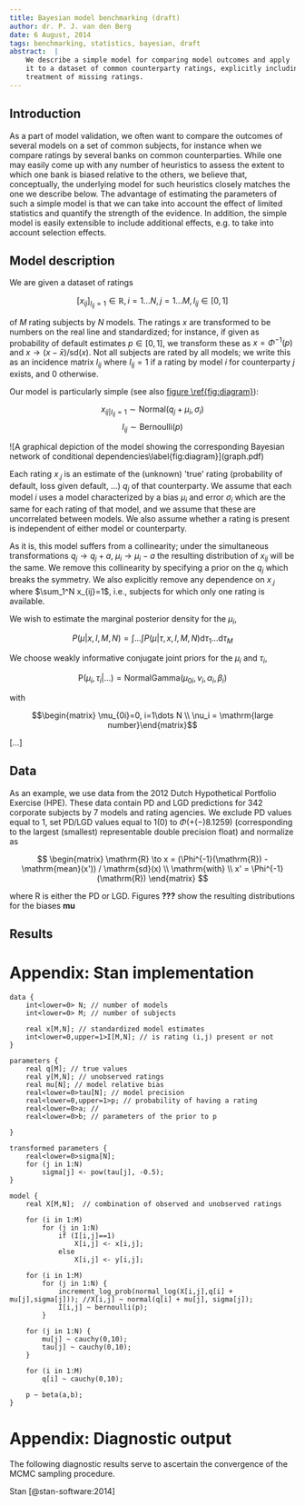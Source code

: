 ```yaml
---
title: Bayesian model benchmarking (draft)
author: dr. P. J. van den Berg
date: 6 August, 2014
tags: benchmarking, statistics, bayesian, draft
abstract:  |
	We describe a simple model for comparing model outcomes and apply
	it to a dataset of common counterparty ratings, explicitly including the
	treatment of missing ratings.
---
```


Introduction
---------------------

As a part of model validation, we often want to compare the outcomes of
several models on a set of common subjects, for instance when we compare
ratings by several banks on common counterparties. While one may easily come
up with any number of heuristics to assess the extent to which one bank is
biased relative to the others, we believe that, conceptually, the underlying
model for such heuristics closely matches the one we describe below. The
advantage of estimating the parameters of such a simple model is that we can
take into account the effect of limited statistics and quantify the strength
of the evidence. In addition, the simple model is easily extensible to include
additional effects, e.g. to take into account selection effects.
 
Model description 
---------------------

We are given a dataset of ratings 

$$\left[ x_{ij}\right]_{I_{ij}=1}\in\mathbb{R}, i=1\dots N,j=1\dots M, I_{ij} \in [0,1]$$

of $M$ rating subjects by $N$ models. The ratings $x$ are transformed to be
numbers on the real line and standardized; for instance, if given as
probability of default estimates $p\in[0,1]$, we transform these as
$x=\Phi^{-1}(p)$ and $x\to(x - \bar{x}) / \mathrm{sd}(x)$. Not all subjects
are rated by all models; we write this as an incidence matrix $I_{ij}$ where
$I_{ij}=1$ if a rating by model $i$ for counterparty $j$ exists, and $0$
otherwise.

Our model is particularly simple (see also [figure \ref{fig:diagram}](#fig:diagram)):

$$ x_{ij|I_{ij}=1}
\sim  \mathrm {Normal} (q_{j} + \mu_{i},\sigma_i ) $$ $$ I_{ij}  \sim
\mathrm{Bernoulli}(p) $$

<div id="fig:diagram"> ![A graphical depiction of the model showing the
corresponding Bayesian network of conditional
dependencies\label{fig:diagram}](graph.pdf)

</div>

Each rating $x_{.j}$ is an estimate of the (unknown) 'true' rating
(probability of default, loss given default, ...) $q_j$ of that counterparty.
We assume that each model $i$ uses a model characterized by a bias $\mu_i$ and
error $\sigma_i$ which are the same for each rating of that model, and we
assume that these are uncorrelated between models. We also assume whether a
rating is present is independent of either model or counterparty.

As it is, this model suffers from a collinearity;  under the simultaneous
transformations $q_j \to q_j+a,\ \mu_i\to\mu_i-a$ the resulting distribution
of $x_{ij}$ will be the same. We remove this collinearity by specifying a
prior on the $q_j$ which breaks the symmetry. We also explicitly remove any
dependence on $x_{.j}$ where $\sum_1^N x_{ij}=1$, i.e., subjects for which
only one rating is available.

We wish to estimate the marginal posterior density for the $\mu_i$,

$$P(\mu|x,I,M,N)=\int\dots\int P(\mu|\tau,x,I,M,N)\mathrm{d}\tau_1 \dots \mathrm{d}\tau_M$$

We choose weakly informative conjugate joint priors for the $\mu_i$ and $\tau_i$,

$$\mathrm{P}(\mu_i,\tau_i|\dots)=\mathrm{NormalGamma}(\mu_{0i},\nu_i,\alpha_i,\beta_i)$$

with

$$\begin{matrix} \mu_{0i}=0, i=1\dots N \\ \nu_i = \mathrm{large number}\end{matrix}$$

[...]

Data
-----------

As an example, we use data from the 2012 Dutch Hypothetical Portfolio Exercise
(HPE). These data contain PD and LGD predictions for 342 corporate
subjects by 7 models and rating agencies. We exclude PD values equal to
1, set PD/LGD values equal to 1(0) to $\Phi(+(-)8.1259)$
(corresponding to the largest (smallest) representable double precision float)
and normalize as

$$ \begin{matrix} \mathrm{R} \to x = (\Phi^{-1}(\mathrm{R}) - \mathrm{mean}(x')) / \mathrm{sd}(x) \\ \mathrm{with} \\ x' = \Phi^{-1}(\mathrm{R})  \end{matrix} $$

where $\mathrm{R}$ is either the PD or LGD.
Figures **???** show the resulting distributions for the biases $\mathbf{mu}$


Results
----------

<!-- <div id="fig:lalune">
![A voyage to the moon\label{fig:lalune}](C:\Users\rn8089\Desktop\LGD_dutch_mortgages.png)

</div>

See [figure \ref{fig:lalune}](#fig:lalune). -->

Appendix: Stan implementation
=============================

	data {
		int<lower=0> N; // number of models      
		int<lower=0> M; // number of subjects

		real x[M,N]; // standardized model estimates
		int<lower=0,upper=1>I[M,N]; // is rating (i,j) present or not
	}

	parameters {
		real q[M]; // true values
		real y[M,N]; // unobserved ratings
		real mu[N]; // model relative bias
		real<lower=0>tau[N]; // model precision
		real<lower=0,upper=1>p; // probability of having a rating
		real<lower=0>a; // 
		real<lower=0>b; // parameters of the prior to p

	}

	transformed parameters {	
		real<lower=0>sigma[N];
		for (j in 1:N)
			sigma[j] <- pow(tau[j], -0.5);
	}

	model {
		real X[M,N];  // combination of observed and unobserved ratings

		for (i in 1:M)
			for (j in 1:N)
				if (I[i,j]==1)
					X[i,j] <- x[i,j];
				else
					X[i,j] <- y[i,j];

		for (i in 1:M)
			for (j in 1:N) {
				increment_log_prob(normal_log(X[i,j],q[i] + mu[j],sigma[j])); //X[i,j] ~ normal(q[i] + mu[j], sigma[j]);	
				I[i,j] ~ bernoulli(p);
			}

		for (j in 1:N) {
			mu[j] ~ cauchy(0,10);
			tau[j] ~ cauchy(0,10);
		}

		for (i in 1:M)
			q[i] ~ cauchy(0,10);

		p ~ beta(a,b);
	}
	

Appendix: Diagnostic output
=============================

The following diagnostic results serve to ascertain the convergence of the
MCMC sampling procedure.


Stan [@stan-software:2014]

[^1]: I.e., choose all pairs $(i,j)$ such that each $i$ and $j$ occur at most once
